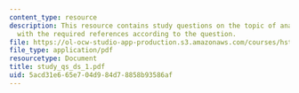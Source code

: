 ```yaml
---
content_type: resource
description: This resource contains study questions on the topic of anatomy along
  with the required references according to the question.
file: https://ol-ocw-studio-app-production.s3.amazonaws.com/courses/hst-721-the-peripheral-auditory-system-fall-2005/5acd31e665e704d984d78858b93586af_study_qs_ds_1.pdf
file_type: application/pdf
resourcetype: Document
title: study_qs_ds_1.pdf
uid: 5acd31e6-65e7-04d9-84d7-8858b93586af
---
```

